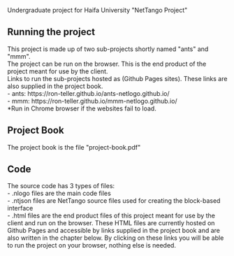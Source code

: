 Undergraduate project for Haifa University "NetTango Project" </br>

<h2>Running the project</h2>
This project is made up of two sub-projects shortly named "ants" and "mmm". </br>
The project can be run on the browser. This is the end product of the project meant for use by the client. </br>
Links to run the sub-projects hosted as (Github Pages sites). These links are also supplied in the project book. </br>
- ants: https://ron-teller.github.io/ants-netlogo.github.io/  </br>
- mmm: https://ron-teller.github.io/mmm-netlogo.github.io/  </br>
*Run in Chrome browser if the websites fail to load.

<h2>Project Book</h2>
The project book is the file "project-book.pdf" </br>

<h2>Code</h2>
The source code has 3 types of files: </br>
  - .nlogo files are the main code files  </br>
  - .ntjson files are NetTango source files used for creating the block-based interface</br>
  - .html files are the end product files of this project meant for use by the client and run on the browser. These HTML files are currently hosted on Github Pages and accessible by links supplied in the project book and are also written in the chapter below. By clicking on these links you will be able to run the project on your browser, nothing else is needed. </br>


